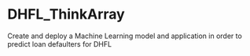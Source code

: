 # DHFL_ThinkArray
Create and deploy a Machine Learning model and application in order to predict loan defaulters for DHFL
